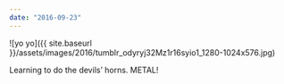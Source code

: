 ```yaml
---
date: "2016-09-23"
---
```


![yo yo]({{ site.baseurl }}/assets/images/2016/tumblr_odyryj32Mz1r16syio1_1280-1024x576.jpg)

Learning to do the devils’ horns. METAL!
